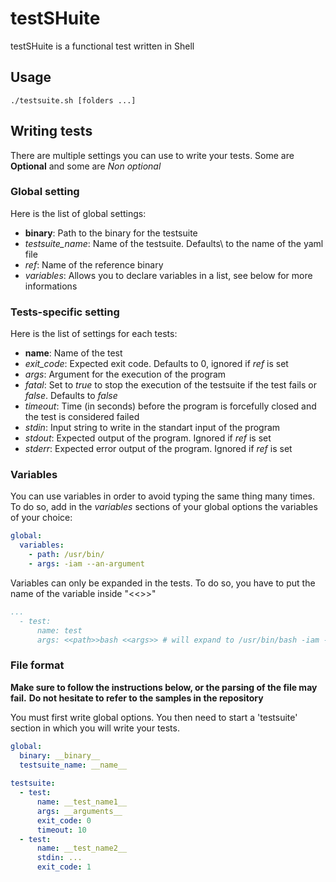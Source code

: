 # testSHuite

testSHuite is a functional test written in Shell

## Usage

```
./testsuite.sh [folders ...]
```

## Writing tests

There are multiple settings you can use to write your tests. Some are **Optional** and some are *Non optional*

### Global setting

Here is the list of global settings:
 - **binary**: Path to the binary for the testsuite
 - *testsuite_name*: Name of the testsuite. Defaults\ to the name of the yaml file
 - *ref*: Name of the reference binary
 - *variables*: Allows you to declare variables in a list, see below for more informations

### Tests-specific setting

Here is the list of settings for each tests:
 - **name**: Name of the test
 - *exit_code*: Expected exit code. Defaults to 0, ignored if *ref* is set
 - *args*: Argument for the execution of the program
 - *fatal*: Set to *true* to stop the execution of the testsuite if the test fails or *false*. Defaults to *false*
 - *timeout*: Time (in seconds) before the program is forcefully closed and the test is considered failed
 - *stdin*: Input string to write in the standart input of the program
 - *stdout*: Expected output of the program. Ignored if *ref* is set
 - *stderr*: Expected error output of the program. Ignored if *ref* is set

### Variables

You can use variables in order to avoid typing the same thing many times.
To do so, add in the *variables* sections of your global options the variables of your choice:
```yaml
global:
  variables:
    - path: /usr/bin/
    - args: -iam --an-argument
```

Variables can only be expanded in the tests. To do so, you have to put the name of the variable inside "<<>>"
```yaml
...
  - test:
      name: test
      args: <<path>>bash <<args>> # will expand to /usr/bin/bash -iam --an-argument
```


### File format

**Make sure to follow the instructions below, or the parsing of the file may fail.**
**Do not hesitate to refer to the samples in the repository**

You must first write global options.
You then need to start a 'testsuite' section in which you will write your tests.
```yaml
global:
  binary: __binary__
  testsuite_name: __name__
 
testsuite:
  - test:
      name: __test_name1__
      args: __arguments__
      exit_code: 0
      timeout: 10
  - test:
      name: __test_name2__
      stdin: ...
      exit_code: 1
```
